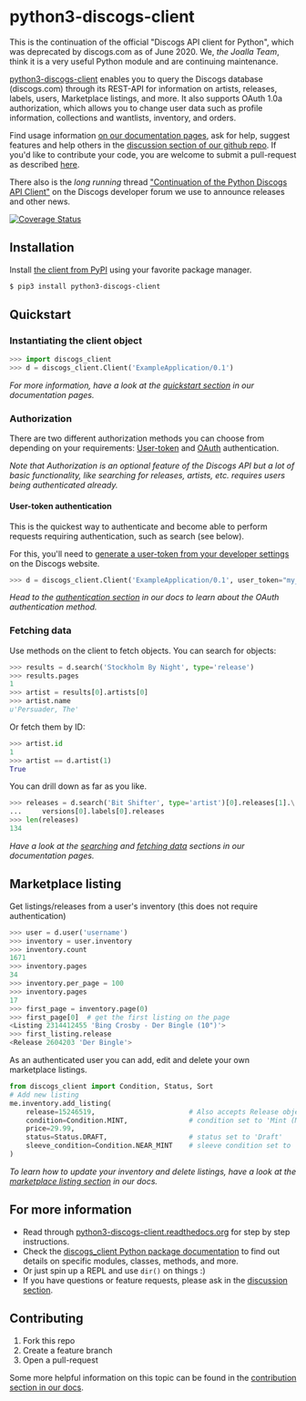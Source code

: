 # python3-discogs-client

This is the continuation of the official "Discogs API client for Python", which
was deprecated by discogs.com as of June 2020. We, _the Joalla Team_, think it
is a very useful Python module and are continuing maintenance.

[python3-discogs-client](https://pypi.org/project/python3-discogs-client/)
enables you to query the Discogs database (discogs.com) through its REST-API for
information on artists, releases, labels, users, Marketplace listings, and more.
It also supports OAuth 1.0a authorization, which allows you to change user data
such as profile information, collections and wantlists, inventory, and orders.

Find usage information [on our documentation pages](
<https://python3-discogs-client.readthedocs.org>),
ask for help, suggest features and help others in the [discussion section of our
github repo](https://github.com/joalla/discogs_client/discussions). If you'd
like to contribute your code, you are welcome to submit a pull-request as
described [here](https://python3-discogs-client.readthedocs.io/en/latest/contributing.html#submitting).

There also is the _long running_ thread ["Continuation of the Python Discogs API
Client"](https://www.discogs.com/forum/thread/822690) on the Discogs developer
forum we use to announce releases and other news.

[![Coverage Status](
<https://coveralls.io/repos/github/joalla/discogs_client/badge.svg>)](
<https://coveralls.io/github/joalla/discogs_client>)

## Installation

Install [the client from PyPI](https://pypi.org/project/python3-discogs-client/)
using your favorite package manager.

```sh
$ pip3 install python3-discogs-client
```

## Quickstart

### Instantiating the client object

```python
>>> import discogs_client
>>> d = discogs_client.Client('ExampleApplication/0.1')
```

_For more information, have a look at the
[quickstart section](
<https://python3-discogs-client.readthedocs.org/en/latest/quickstart.html>)
in our documentation pages._

### Authorization

There are two different authorization methods you can choose from depending on
your requirements:
[User-token](
<https://python3-discogs-client.readthedocs.org/en/latest/authentication.html#user-token-authorization>)
and [OAuth](
<https://python3-discogs-client.readthedocs.org/en/latest/authentication.html#oauth-authorization>)
authentication.

_Note that Authorization is an optional feature of the Discogs API but a lot of
basic functionality, like searching for releases, artists, etc. requires users
being authenticated already._

#### User-token authentication

This is the quickest way to authenticate and become able to perform requests
requiring authentication, such as search (see below).

For this, you'll need to
[generate a user-token from your developer settings](
<https://python3-discogs-client.readthedocs.org/en/latest/authentication.html#user-token-authentication>)
on the Discogs website.

```python
>>> d = discogs_client.Client('ExampleApplication/0.1', user_token="my_user_token")
```

_Head to the [authentication
section](https://python3-discogs-client.readthedocs.org/en/latest/authentication.html#oauth-authentication)
in our docs to learn about the OAuth authentication method._

### Fetching data

Use methods on the client to fetch objects. You can search for objects:

```python
>>> results = d.search('Stockholm By Night', type='release')
>>> results.pages
1
>>> artist = results[0].artists[0]
>>> artist.name
u'Persuader, The'
```

Or fetch them by ID:

```python
>>> artist.id
1
>>> artist == d.artist(1)
True
```

You can drill down as far as you like.

```python
>>> releases = d.search('Bit Shifter', type='artist')[0].releases[1].\
...     versions[0].labels[0].releases
>>> len(releases)
134
```

_Have a look at the
[searching](
<https://python3-discogs-client.readthedocs.org/en/latest/quickstart.html#searching>)
and [fetching data](
<https://python3-discogs-client.readthedocs.org/en/latest/fetching_data.html>)
sections in our documentation pages._

## Marketplace listing

Get listings/releases from a user's inventory (this does not require authentication)

```python
>>> user = d.user('username')
>>> inventory = user.inventory
>>> inventory.count
1671
>>> inventory.pages
34
>>> inventory.per_page = 100
>>> inventory.pages
17
>>> first_page = inventory.page(0)
>>> first_page[0]  # get the first listing on the page
<Listing 2314412455 'Bing Crosby - Der Bingle (10")'>
>>> first_listing.release
<Release 2604203 'Der Bingle'>
```

As an authenticated user you can add, edit and delete your own marketplace listings.

```python
from discogs_client import Condition, Status, Sort
# Add new listing
me.inventory.add_listing(
    release=15246519,                       # Also accepts Release object
    condition=Condition.MINT,               # condition set to 'Mint (M)'
    price=29.99,
    status=Status.DRAFT,                    # status set to 'Draft'
    sleeve_condition=Condition.NEAR_MINT    # sleeve condition set to 'Near Mint (NM or M-)'
)
```

_To learn how to update your inventory and delete listings, have a look at the
[marketplace listing section](
<https://python3-discogs-client.readthedocs.org/en/latest/listing.html>) in our
docs._

## For more information

- Read through [python3-discogs-client.readthedocs.org](https://python3-discogs-client.readthedocs.org) for step by step instructions.
- Check the [discogs_client Python package documentation](https://python3-discogs-client.readthedocs.org/en/latest/discogs_client.html) to find out details on specific modules, classes, methods, and more.
- Or just spin up a REPL and use `dir()` on things :)
- If you have questions or feature requests, please ask in the [discussion section](https://github.com/joalla/discogs_client/discussions).

## Contributing

1. Fork this repo
2. Create a feature branch
3. Open a pull-request

Some more helpful information on this topic can be found in the [contribution section in our docs](https://python3-discogs-client.readthedocs.org/en/latest/contributing.html).
